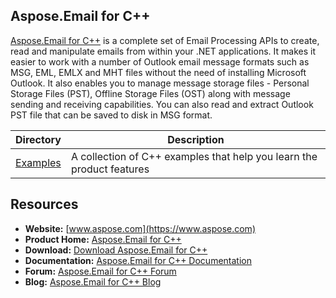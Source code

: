 ## Aspose.Email for C++

[Aspose.Email for C++](https://products.aspose.com/email/cpp) is a complete set of Email Processing APIs to create, read and manipulate emails from within your .NET applications. It makes it easier to work with a number of Outlook email message formats such as MSG, EML, EMLX and MHT files without the need of installing Microsoft Outlook. It also enables you to manage message storage files - Personal Storage Files (PST), Offline Storage Files (OST) along with message sending and receiving capabilities. You can also read and extract Outlook PST file that can be saved to disk in MSG format.


Directory | Description
--------- | -----------
[Examples](Examples)  | A collection of C++ examples that help you learn the product features


## Resources

+ **Website:** [www.aspose.com](https://www.aspose.com)
+ **Product Home:** [Aspose.Email for C++](https://products.aspose.com/email/cpp)
+ **Download:** [Download Aspose.Email for C++](https://downloads.aspose.com/email/cpp)
+ **Documentation:** [Aspose.Email for C++ Documentation](https://docs.aspose.com/display/emailcpp/Home)
+ **Forum:** [Aspose.Email for C++ Forum](https://www.aspose.com/community/forums/aspose.email-product-family/188/showforum.aspx)
+ **Blog:** [Aspose.Email for C++ Blog](https://blog.aspose.com/category/aspose-products/aspose-email-product-family/) 
